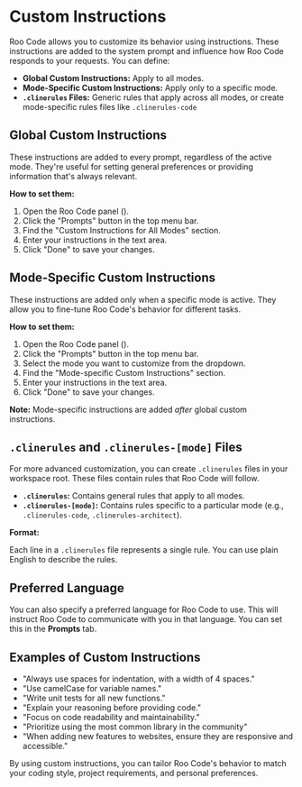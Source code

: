 # Custom Instructions

Roo Code allows you to customize its behavior using instructions.  These instructions are added to the system prompt and influence how Roo Code responds to your requests. You can define:

*   **Global Custom Instructions:**  Apply to all modes.
*   **Mode-Specific Custom Instructions:** Apply only to a specific mode.
* **`.clinerules` Files:** Generic rules that apply across all modes, or create mode-specific rules files like `.clinerules-code`

## Global Custom Instructions

These instructions are added to every prompt, regardless of the active mode.  They're useful for setting general preferences or providing information that's always relevant.

**How to set them:**

1.  Open the Roo Code panel (<Codicon name="rocket" />).
2.  Click the "Prompts" button in the top menu bar.
3.  Find the "Custom Instructions for All Modes" section.
4.  Enter your instructions in the text area.
5.  Click "Done" to save your changes.

## Mode-Specific Custom Instructions

These instructions are added only when a specific mode is active.  They allow you to fine-tune Roo Code's behavior for different tasks.

**How to set them:**

1.  Open the Roo Code panel (<Codicon name="rocket" />).
2.  Click the "Prompts" button in the top menu bar.
3.  Select the mode you want to customize from the dropdown.
4.  Find the "Mode-specific Custom Instructions" section.
5.  Enter your instructions in the text area.
6.  Click "Done" to save your changes.

**Note:** Mode-specific instructions are added *after* global custom instructions.

## `.clinerules` and `.clinerules-[mode]` Files

For more advanced customization, you can create `.clinerules` files in your workspace root.  These files contain rules that Roo Code will follow.

*   **`.clinerules`:**  Contains general rules that apply to all modes.
*   **`.clinerules-[mode]`:** Contains rules specific to a particular mode (e.g., `.clinerules-code`, `.clinerules-architect`).

**Format:**

Each line in a `.clinerules` file represents a single rule.  You can use plain English to describe the rules.

## Preferred Language

You can also specify a preferred language for Roo Code to use. This will instruct Roo Code to communicate with you in that language.  You can set this in the **Prompts** tab.

## Examples of Custom Instructions

*   "Always use spaces for indentation, with a width of 4 spaces."
*   "Use camelCase for variable names."
*   "Write unit tests for all new functions."
*   "Explain your reasoning before providing code."
*   "Focus on code readability and maintainability."
*   "Prioritize using the most common library in the community"
*   "When adding new features to websites, ensure they are responsive and accessible."

By using custom instructions, you can tailor Roo Code's behavior to match your coding style, project requirements, and personal preferences.